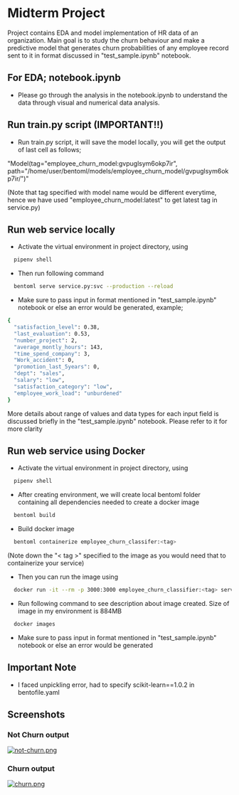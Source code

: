 # Midterm Project

Project contains EDA and model implementation of HR data of an organization. Main goal is to study the churn behaviour and make a predictive model that generates churn probabilities of any employee record sent to it in format discussed in "test_sample.ipynb" notebook.

## For EDA; notebook.ipynb

- Please go through the analysis in the notebook.ipynb to understand the data through visual and numerical data analysis.

## Run train.py script (IMPORTANT!!)

- Run train.py script, it will save the model locally, you will get the output of last cell as follows;

"Model(tag="employee_churn_model:gvpuglsym6okp7ir", path="/home/user/bentoml/models/employee_churn_model/gvpuglsym6okp7ir/")"

(Note that tag specified with model name would be different everytime, hence we have used "employee_churn_model:latest" to get latest tag in service.py)


## Run web service locally

- Activate the virtual environment in project directory, using
```bash
  pipenv shell
```
- Then run following command
```bash
  bentoml serve service.py:svc --production --reload
```
- Make sure to pass input in format mentioned in "test_sample.ipynb" notebook or else an error would be generated, example;

```bash
{
  "satisfaction_level": 0.38,
  "last_evaluation": 0.53,
  "number_project": 2,
  "average_montly_hours": 143,
  "time_spend_company": 3,
  "Work_accident": 0,
  "promotion_last_5years": 0,
  "dept": "sales",
  "salary": "low",
  "satisfaction_category": "low",
  "employee_work_load": "unburdened" 
}
```
More details about range of values and data types for each input field is discussed briefly in the "test_sample.ipynb" notebook. Please refer to it for more clarity

## Run web service using Docker

- Activate the virtual environment in project directory, using
```bash
  pipenv shell
```
- After creating environment, we will create local bentoml folder containing all dependencies needed to create a docker image
```bash
  bentoml build
```
- Build docker image
```bash
  bentoml containerize employee_churn_classifer:<tag>
```
(Note down the "< tag >" specified to the image as you would need that to containerize your service)
- Then you can run the image using
```bash
  docker run -it --rm -p 3000:3000 employee_churn_classifier:<tag> serve --production
```
- Run following command to see description about image created. Size of image in my environment is 884MB
```bash
  docker images
```
- Make sure to pass input in format mentioned in "test_sample.ipynb" notebook or else an error would be generated


## Important Note 

- I faced unpickling error, had to specify scikit-learn==1.0.2 in bentofile.yaml


## Screenshots

### Not Churn output

[![not-churn.png](https://i.postimg.cc/9FdvGgzd/not-churn.png)](https://postimg.cc/VdNGwRqv)

### Churn output

[![churn.png](https://i.postimg.cc/x17yqnYt/churn.png)](https://postimg.cc/jDHJFVD7)







